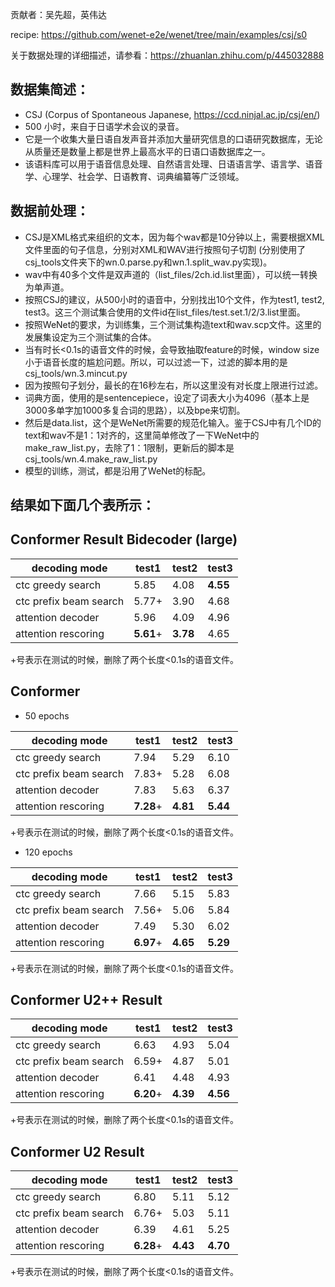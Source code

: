 贡献者：吴先超，英伟达

recipe: https://github.com/wenet-e2e/wenet/tree/main/examples/csj/s0

关于数据处理的详细描述，请参看：https://zhuanlan.zhihu.com/p/445032888

## 数据集简述：
* CSJ (Corpus of Spontaneous Japanese, https://ccd.ninjal.ac.jp/csj/en/)
* 500 小时，来自于日语学术会议的录音。
* 它是一个收集大量日语自发声音并添加大量研究信息的口语研究数据库，无论从质量还是数量上都是世界上最高水平的日语口语数据库之一。
* 该语料库可以用于语音信息处理、自然语言处理、日语语言学、语言学、语音学、心理学、社会学、日语教育、词典编纂等广泛领域。

## 数据前处理：
* CSJ是XML格式来组织的文本，因为每个wav都是10分钟以上，需要根据XML文件里面的句子信息，分别对XML和WAV进行按照句子切割 (分别使用了csj_tools文件夹下的wn.0.parse.py和wn.1.split_wav.py实现)。
* wav中有40多个文件是双声道的（list_files/2ch.id.list里面），可以统一转换为单声道。
* 按照CSJ的建议，从500小时的语音中，分别找出10个文件，作为test1, test2, test3。这三个测试集合使用的文件id在list_files/test.set.1/2/3.list里面。
* 按照WeNet的要求，为训练集，三个测试集构造text和wav.scp文件。这里的发展集设定为三个测试集的合体。
* 当有时长<0.1s的语音文件的时候，会导致抽取feature的时候，window size小于语音长度的尴尬问题。所以，可以过滤一下，过滤的脚本用的是csj_tools/wn.3.mincut.py
* 因为按照句子划分，最长的在16秒左右，所以这里没有对长度上限进行过滤。
* 词典方面，使用的是sentencepiece，设定了词表大小为4096（基本上是3000多单字加1000多复合词的思路），以及bpe来切割。
* 然后是data.list，这个是WeNet所需要的规范化输入。鉴于CSJ中有几个ID的text和wav不是1：1对齐的，这里简单修改了一下WeNet中的make_raw_list.py，去除了1：1限制，更新后的脚本是csj_tools/wn.4.make_raw_list.py
* 模型的训练，测试，都是沿用了WeNet的标配。

## 结果如下面几个表所示：

## Conformer Result Bidecoder (large)


| decoding mode                    | test1      | test2      | test3      |
|----------------------------------|------------|------------|------------|
| ctc greedy search                | 5.85       | 4.08       | **4.55**   |
| ctc prefix beam search           | 5.77+      | 3.90       | 4.68       |
| attention decoder                | 5.96       | 4.09       | 4.96       |
| attention rescoring              | **5.61**+  | **3.78**   | 4.65       |

+号表示在测试的时候，删除了两个长度<0.1s的语音文件。


## Conformer

* 50 epochs

| decoding mode                    | test1      | test2      | test3      |
|----------------------------------|------------|------------|------------|
| ctc greedy search                | 7.94       | 5.29       | 6.10       |
| ctc prefix beam search           | 7.83+      | 5.28       | 6.08       |
| attention decoder                | 7.83       | 5.63       | 6.37       |
| attention rescoring              | **7.28**+  | **4.81**   | **5.44**   |

+号表示在测试的时候，删除了两个长度<0.1s的语音文件。


* 120 epochs


| decoding mode                    | test1      | test2      | test3      |
|----------------------------------|------------|------------|------------|
| ctc greedy search                | 7.66       | 5.15       | 5.83       |
| ctc prefix beam search           | 7.56+      | 5.06       | 5.84       |
| attention decoder                | 7.49       | 5.30       | 6.02       |
| attention rescoring              | **6.97**+  | **4.65**   | **5.29**   |


+号表示在测试的时候，删除了两个长度<0.1s的语音文件。

## Conformer U2++ Result


| decoding mode                    | test1      | test2      | test3      |
|----------------------------------|------------|------------|------------|
| ctc greedy search                | 6.63       | 4.93       | 5.04       |
| ctc prefix beam search           | 6.59+      | 4.87       | 5.01       |
| attention decoder                | 6.41       | 4.48       | 4.93       |
| attention rescoring              | **6.20**+  | **4.39**   | **4.56**   |

+号表示在测试的时候，删除了两个长度<0.1s的语音文件。


## Conformer U2 Result



| decoding mode                    | test1      | test2      | test3      |
|----------------------------------|------------|------------|------------|
| ctc greedy search                | 6.80       | 5.11       | 5.12       |
| ctc prefix beam search           | 6.76+      | 5.03       | 5.11       |
| attention decoder                | 6.39       | 4.61       | 5.25       |
| attention rescoring              | **6.28**+  | **4.43**   | **4.70**   |

+号表示在测试的时候，删除了两个长度<0.1s的语音文件。
